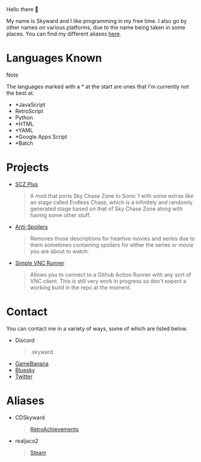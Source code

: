 Hello there 👋

My name is Skyward and I like programming in my free time. I also go by other names on various platforms, due to the name being taken in some places. You can find my different aliases [here](#aliases).

# Languages Known
> [!NOTE]
The languages marked with a * at the start are ones that I'm currently not the best at.

* *JavaScript
* RetroScript
* Python
* *HTML
* *YAML
* *Google Apps Script
* *Batch 

# Projects
* [SCZ Plus](https://gamebanana.com/mods/462564)
  > A mod that ports Sky Chase Zone to Sonic 1 with some extras like an stage called Endless Chase, which is a infinitely and randomly generated stage based on that of Sky Chase Zone along with having some other stuff.
* [Anti-Spoilers](https://github.com/SCZSkyward/Anti-Spoilers)
  > Removes those descriptions for heartive movies and series due to them sometimes containing spoilers for either the series or movie you are about to watch.
* [Simple VNC Runner](https://github.com/SCZSkyward/Anti-Spoilers)
  > Allows you to connect to a Github Action Runner with any sort of VNC client. This is still very work in progress so don't expect a working build in the repo at the moment.

# Contact
You can contact me in a variety of ways, some of which are listed below.

* Discord
  > .skyward.
* [GameBanana](https://gamebanana.com/members/2001919)
* [Bluesky](https://bsky.app/profile/cdskyward.bsky.social)
* [Twitter](https://x.com/CDSkyward)

# Aliases
* CDSkyward
  > [RetroAchievements](https://retroachievements.org/user/CDSkyward)
* realjaco2
  > [Steam](https://steamcommunity.com/id/CDSkyward/)
